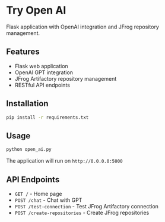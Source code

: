 # Try Open AI

Flask application with OpenAI integration and JFrog repository management.

## Features

- Flask web application
- OpenAI GPT integration
- JFrog Artifactory repository management
- RESTful API endpoints

## Installation

```bash
pip install -r requirements.txt
```

## Usage

```bash
python open_ai.py
```

The application will run on `http://0.0.0.0:5000`

## API Endpoints

- `GET /` - Home page
- `POST /chat` - Chat with GPT
- `POST /test-connection` - Test JFrog Artifactory connection
- `POST /create-repositories` - Create JFrog repositories

